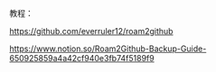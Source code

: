教程：

https://github.com/everruler12/roam2github

https://www.notion.so/Roam2Github-Backup-Guide-650925859a4a42cf940e3fb74f5189f9
